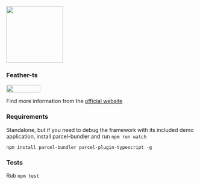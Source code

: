 <img src="https://avatars2.githubusercontent.com/u/38440607?s=150&v=4" width="150">

### Feather-ts

<img src="https://travis-ci.org/feather-ts/feather.svg?branch=master" width="90" height="20">

Find more information from the [official website](http://www.feather-ts.com)

### Requirements

Standalone, but if you need to debug the framework with its included demo application,
install parcel-bundler and run `npm run watch`

`npm install parcel-bundler parcel-plugin-typescript -g`

### Tests

Rub `npm test`
